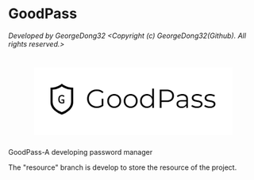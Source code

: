 # GoodPass 
*Developed by GeorgeDong32 <Copyright (c) GeorgeDong32(Github). All rights reserved.>*
<h1 align="center">
  <img src="https://github.com/GeorgeDong32/GoodPass/blob/resource/Title%20Photo/GoodPass2.0T.png" alt="GoodPass" width="400">
</h1>

GoodPass-A developing password manager

The "resource" branch is develop to store the resource of the project.
